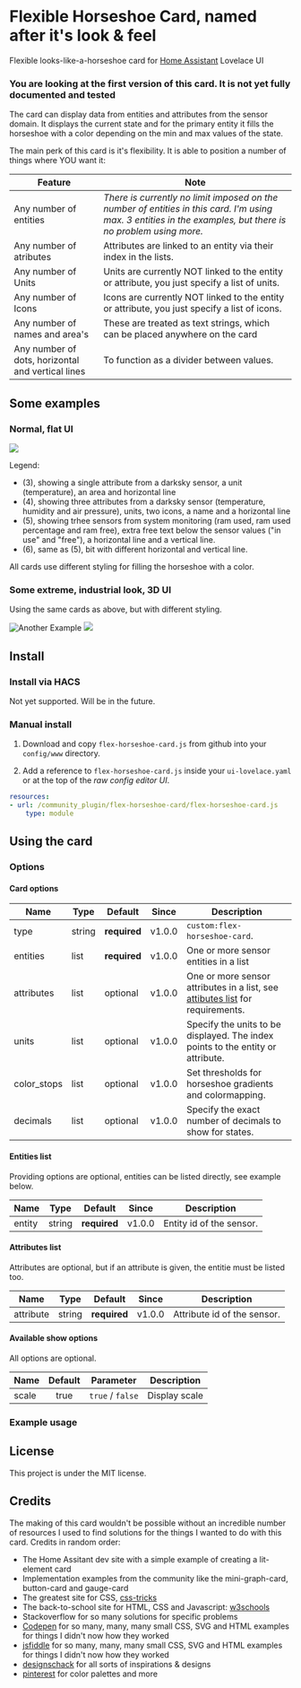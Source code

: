 # Flexible Horseshoe Card, named after it's look & feel
Flexible looks-like-a-horseshoe card for [Home Assistant](https://github.com/home-assistant/home-assistant) Lovelace UI

### You are looking at the first version of this card. It is not yet fully documented and tested

The card can display data from entities and attributes from the sensor domain. It displays the current state and for the primary entity it fills the horseshoe with a color depending on the min and max values of the state.

The main perk of this card is it's flexibility. It is able to position a number of things where YOU want it:

| Feature | Note        |
|---------|-------------|
| Any number of entities | *There is currently no limit imposed on the number of entities in this card. I'm using max. 3 entities in the examples, but there is no problem using more.*
| Any number of atributes | Attributes are linked to an entity via their index in the lists.
| Any number of Units | Units are currently NOT linked to the entity or attribute, you just specify a list of units.
| Any number of Icons | Icons are currently NOT linked to the entity or attribute, you just specify a list of icons.
| Any number of names and area's | These are treated as text strings, which can be placed anywhere on the card
| Any number of dots, horizontal and vertical lines | To function as a divider between values.

## Some examples

### Normal, flat UI
![](https://tweakers.net/ext/f/JRnq6D0rODy48SUOsUcFH1Bb/full.png)

Legend:
- (3), showing a single attribute from a darksky sensor, a unit (temperature), an area and horizontal line
- (4), showing three attributes from a darksky sensor (temperature, humidity and air pressure), units, two icons, a name and a horizontal line
- (5), showing trhee sensors from system monitoring (ram used, ram used percentage and ram free), extra free text below the sensor values ("in use" and "free"), a horizontal line and a vertical line.
- (6), same as (5), bit with different horizontal and vertical line.

All cards use different styling for filling the horseshoe with a color.

### Some extreme, industrial look, 3D UI
Using the same cards as above, but with different styling.

![Another Example](	https://tweakers.net/ext/f/xjuaTt3620GPgQyMnrrIIfth/full.png)
![](https://tweakers.net/ext/f/3wRqCSI3EXdysHVFAwYzqpWl/full.png)

## Install

### Install via HACS
Not yet supported. Will be in the future.

### Manual install

1. Download and copy `flex-horseshoe-card.js` from github into your `config/www` directory.

2. Add a reference to `flex-horseshoe-card.js` inside your `ui-lovelace.yaml` or at the top of the *raw config editor UI*.

  ```yaml
  resources:
  - url: /community_plugin/flex-horseshoe-card/flex-horseshoe-card.js
      type: module
  ```
## Using the card

### Options

#### Card options
| Name | Type | Default | Since | Description |
|------|------|---------|-------|-------------|
| type | string | **required** | v1.0.0 | `custom:flex-horseshoe-card`.
| entities | list | **required** | v1.0.0 | One or more sensor entities in a list
| attributes | list | optional | v1.0.0 | One or more sensor attributes in a list, see [attibutes list](#attibutes-list) for requirements.
| units | list | optional | v1.0.0 | Specify the units to be displayed. The index points to the entity or attribute.
| color_stops | list | optional | v1.0.0 | Set thresholds for horseshoe gradients and colormapping.
| decimals | list | optional | v1.0.0 | Specify the exact number of decimals to show for states.

#### Entities list
Providing options are optional, entities can be listed directly, see example below.

| Name | Type | Default | Since | Description |
|------|:----:|:-------:|-------|-------------|
| entity | string | **required** | v1.0.0 | Entity id of the sensor.

#### Attributes list
Attributes are optional, but if an attribute is given, the entitie must be listed too.

| Name | Type | Default | Since | Description |
|------|:----:|:-------:|-------|-------------|
| attribute | string | **required** | v1.0.0 | Attribute id of the sensor.


#### Available show options
All options are optional.

| Name | Default | Parameter | Description |
|------|:-------:|:---------:|-------------|
| scale | true | `true` / `false` | Display scale

### Example usage

## License
This project is under the MIT license.

## Credits

The making of this card wouldn't be possible without an incredible number of resources I used to find solutions for the things I wanted to do with this card. Credits in random order:
- The Home Assitant dev site with a simple example of creating a lit-element card
- Implementation examples from the community like the mini-graph-card, button-card and gauge-card
- The greatest site for CSS, [css-tricks](https://css-tricks.com/)
- The back-to-school site for HTML, CSS and Javascript: [w3schools](https://www.w3schools.com/)
- Stackoverflow for so many solutions for specific problems
- [Codepen](https://codepen.io/) for so many, many, many small CSS, SVG and HTML examples for things I didn't now how they worked
- [jsfiddle](https://jsfiddle.net/) for so many, many, many small CSS, SVG and HTML examples for things I didn't now how they worked
- [designschack](https://designshack.net) for all sorts of inspirations & designs
- [pinterest](https://nl.pinterest.com/) for color palettes and more
